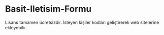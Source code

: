 # Basit-Iletisim-Formu
Lisans tamamen ücretsizdir.
İsteyen kişiler kodları geliştirerek web sitelerine ekleyebilir.
